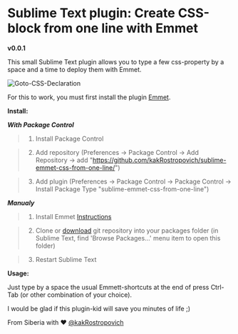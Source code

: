 # Sublime Text plugin: Create CSS-block from one line with Emmet
**v0.0.1**

This small Sublime Text plugin allows you to type a few css-property by a space and a time to deploy them with Emmet.

![Goto-CSS-Declaration](https://github.com/kakRostropovich/sublime-emmet-css-from-one-line/blob/master/illustration.gif)

For this to work, you must first install the plugin [Emmet](https://github.com/sergeche/emmet-sublime).

**Install:**

***With Package Control***

> 1. Install Package Control

> 2. Add repository (Preferences -> Package Control -> Add Repository -> add "https://github.com/kakRostropovich/sublime-emmet-css-from-one-line/")

> 3. Add plugin (Preferences -> Package Control -> Package Control -> Install Package
Type "sublime-emmet-css-from-one-line")

***Manualy***

> 1. Install Emmet [Instructions](https://github.com/sergeche/emmet-sublime#how-to-install)

> 2. Clone or [download](https://github.com/kakRostropovich/sublime-emmet-css-from-one-line/archive/master.zip) git repository into your packages folder (in Sublime Text, find 'Browse Packages...' menu item to open this folder)

> 3. Restart Sublime Text

**Usage:**

Just type by a space the usual Emmett-shortcuts at the end of press Ctrl-Tab (or other combination of your choice).

I would be glad if this plugin-kid will save you minutes of life ;)

From Siberia with ♥
[@kakRostropovich](https://twitter.com/kakrostropovich)
